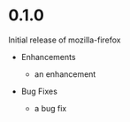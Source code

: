 # 0.1.0

Initial release of mozilla-firefox

* Enhancements
  * an enhancement

* Bug Fixes
  * a bug fix
